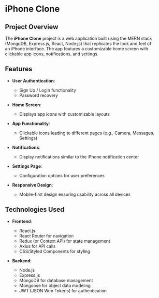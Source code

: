 # iPhone Clone


## Project Overview
The **iPhone Clone** project is a web application built using the MERN stack (MongoDB, Express.js, React, Node.js) that replicates the look and feel of an iPhone interface. The app features a customizable home screen with clickable app icons, notifications, and settings.

## Features
- **User Authentication**: 
  - Sign Up / Login functionality
  - Password recovery
  
- **Home Screen**:
  - Displays app icons with customizable layouts
  
- **App Functionality**: 
  - Clickable icons leading to different pages (e.g., Camera, Messages, Settings)
  
- **Notifications**: 
  - Display notifications similar to the iPhone notification center
  
- **Settings Page**: 
  - Configuration options for user preferences
  
- **Responsive Design**: 
  - Mobile-first design ensuring usability across all devices

## Technologies Used
- **Frontend**:
  - React.js
  - React Router for navigation
  - Redux (or Context API) for state management
  - Axios for API calls
  - CSS/Styled Components for styling

- **Backend**:
  - Node.js
  - Express.js
  - MongoDB for database management
  - Mongoose for object data modeling
  - JWT (JSON Web Tokens) for authentication


